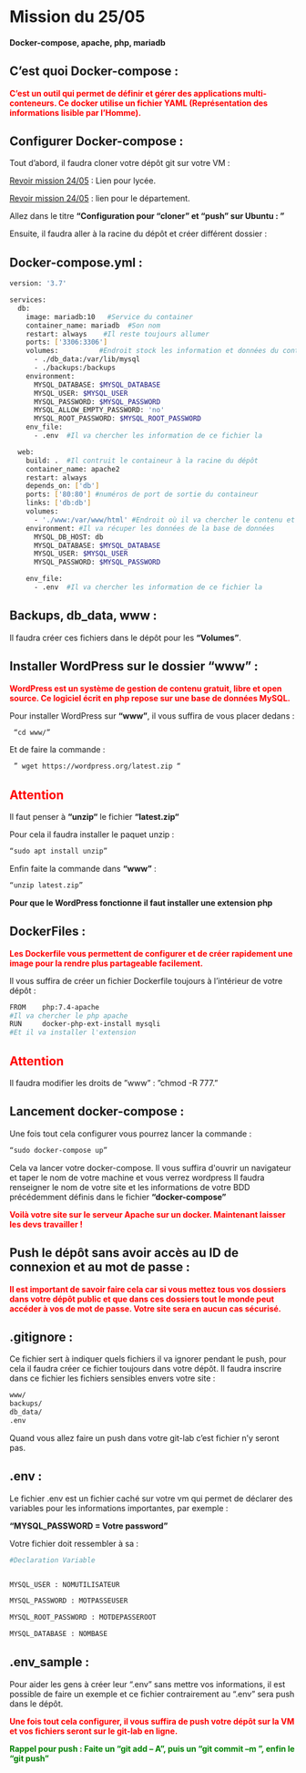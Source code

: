 # Mission du 25/05

#### Docker-compose, apache, php, mariadb

## C’est quoi Docker-compose :

**<span style="color:red">C’est un outil qui permet de définir et gérer des applications multi-conteneurs. Ce docker utilise un fichier YAML (Représentation des informations lisible par l’Homme).</span>**

## Configurer Docker-compose :

Tout d’abord, il faudra cloner votre dépôt git sur votre VM :

[Revoir mission 24/05](https://docs.google.com/document/d/14tMhcMASoQPYrmPUGnfUJUFraNKdQ1lJ/edit?usp=share_link&ouid=108552385396745786417&rtpof=true&sd=true) : Lien pour lycée.

[Revoir mission 24/05](https://cg72-my.sharepoint.com/:f:/g/personal/antonin_lucas_sarthe_fr/ErZt_PX6RF1HmJBi8xTGi9cB5rHN1ZptEeBhp8jLycaumA)
: lien pour le département.

Allez dans le titre **“Configuration pour “cloner” et “push” sur Ubuntu : ”**

Ensuite, il faudra aller à la racine du dépôt et créer différent dossier :
 
## Docker-compose.yml :

~~~bash
version: '3.7'

services: 
  db:
    image: mariadb:10   #Service du container 
    container_name: mariadb  #Son nom
    restart: always    #Il reste toujours allumer
    ports: ['3306:3306']
    volumes:          #Endroit stock les information et données du container
      - ./db_data:/var/lib/mysql
      - ./backups:/backups
    environment:
      MYSQL_DATABASE: $MYSQL_DATABASE
      MYSQL_USER: $MYSQL_USER
      MYSQL_PASSWORD: $MYSQL_PASSWORD
      MYSQL_ALLOW_EMPTY_PASSWORD: 'no'
      MYSQL_ROOT_PASSWORD: $MYSQL_ROOT_PASSWORD
    env_file:
      - .env  #Il va chercher les information de ce fichier la

  web:
    build: .  #Il contruit le containeur à la racine du dépôt
    container_name: apache2
    restart: always
    depends_on: ['db']
    ports: ['80:80'] #numéros de port de sortie du containeur
    links: ['db:db']
    volumes:
      - './www:/var/www/html' #Endroit où il va chercher le contenu et stocker 
    environment: #Il va récuper les données de la base de données
      MYSQL_DB_HOST: db
      MYSQL_DATABASE: $MYSQL_DATABASE
      MYSQL_USER: $MYSQL_USER
      MYSQL_PASSWORD: $MYSQL_PASSWORD

    env_file:
      - .env  #Il va chercher les information de ce fichier la
~~~


## Backups, db_data, www : 

Il faudra créer ces fichiers dans le dépôt pour les **“Volumes”**.

## Installer WordPress sur le dossier “www” :

**<span style="color:red">WordPress est un système de gestion de contenu gratuit, libre et open source. Ce logiciel écrit en php repose sur une base de données MySQL.</span>**

Pour installer WordPress sur **“www”**, il vous suffira de vous placer dedans :

~~~bash
 “cd www/”
~~~

Et de faire la commande :

~~~bash
 ” wget https://wordpress.org/latest.zip “
~~~


## **<span style="color:red">Attention</span>**

Il faut penser à **“unzip“** le fichier **“latest.zip“** 

Pour cela il faudra installer le paquet unzip :

~~~bash
“sudo apt install unzip”
~~~

Enfin faite la commande dans **“www”** :

~~~bash
“unzip latest.zip”        
~~~
                   
**Pour que le WordPress fonctionne il faut installer une extension php** 

## DockerFiles  : 

**<span style="color:red">Les Dockerfile vous permettent de configurer et de créer rapidement une image pour la rendre plus partageable facilement.</span>**

Il vous suffira de créer un fichier Dockerfile  toujours à l’intérieur de votre dépôt : 

~~~bash
FROM    php:7.4-apache 
#Il va chercher le php apache 
RUN     docker-php-ext-install mysqli
#Et il va installer l'extension 
~~~

## **<span style="color:red">Attention</span>**


Il faudra modifier les droits de ”www” : ”chmod -R 777.”

## Lancement docker-compose :

Une fois tout cela configurer vous pourrez lancer la commande : 

~~~bash
“sudo docker-compose up”
~~~

Cela va lancer votre docker-compose. Il vous suffira d'ouvrir un navigateur et taper le nom de votre machine et vous verrez wordpress
Il faudra renseigner le nom de votre site et les informations de votre BDD précédemment définis dans le fichier **“docker-compose”**

**<span style="color:red">Voilà votre site sur le serveur Apache sur un docker. Maintenant laisser les devs travailler !</span>**

## Push le dépôt sans avoir accès au ID de connexion et au mot de passe :

**<span style="color:red">Il est important de savoir faire cela car si vous mettez tous vos dossiers dans votre dépôt public et que dans ces dossiers tout le monde peut accéder à vos de mot de passe. Votre site sera en aucun cas sécurisé.</span>**

## .gitignore :

Ce fichier sert à indiquer quels fichiers il va ignorer pendant le push, pour cela il faudra créer ce fichier toujours dans votre dépôt.
Il faudra inscrire dans ce fichier les fichiers sensibles envers votre site :

~~~bash
www/
backups/
db_data/
.env
~~~

Quand vous allez faire un push dans votre git-lab c’est fichier n’y seront pas.

## .env :

Le fichier .env est un fichier caché sur votre vm qui permet de déclarer des variables pour les informations importantes, par exemple : 

**“MYSQL_PASSWORD = Votre password”**

Votre fichier doit ressembler à sa :

~~~bash
#Declaration Variable 


MYSQL_USER : NOMUTILISATEUR 

MYSQL_PASSWORD : MOTPASSEUSER  

MYSQL_ROOT_PASSWORD : MOTDEPASSEROOT

MYSQL_DATABASE : NOMBASE 
~~~


## .env_sample : 

Pour aider les gens à créer leur “.env” sans mettre vos informations, il est possible de faire un exemple et ce fichier contrairement au “.env” sera push dans le dépôt.

**<span style="color:red">Une fois tout cela configurer, il vous suffira de push votre dépôt sur la VM et vos fichiers seront sur le git-lab en ligne.</span>**

**<span style="color:green">Rappel pour push : Faite un “git add – A”, puis un “git commit –m <message>”, enfin le “git push”</span>**
 
 
